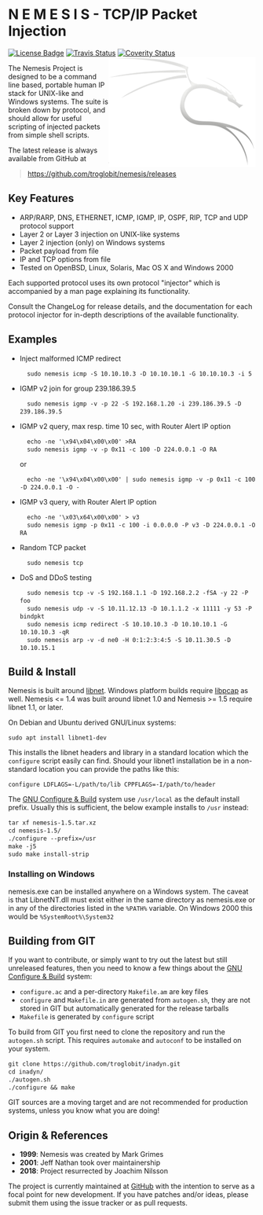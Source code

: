 N E M E S I S  -  TCP/IP Packet Injection
=========================================
[![License Badge][]][License]  [![Travis Status][]][Travis] [![Coverity Status]][Coverity Scan] <img align="right" src="docs/logo.png">

The Nemesis Project is designed to be a command line based, portable
human IP stack for UNIX-like and Windows systems.  The suite is broken
down by protocol, and should allow for useful scripting of injected
packets from simple shell scripts.

The latest release is always available from GitHub at  
> https://github.com/troglobit/nemesis/releases


Key Features
------------

* ARP/RARP, DNS, ETHERNET, ICMP, IGMP, IP, OSPF, RIP, TCP and UDP
  protocol support
* Layer 2 or Layer 3 injection on UNIX-like systems
* Layer 2 injection (only) on Windows systems
* Packet payload from file
* IP and TCP options from file
* Tested on OpenBSD, Linux, Solaris, Mac OS X and Windows 2000

Each supported protocol uses its own protocol "injector" which is
accompanied by a man page explaining its functionality.

Consult the ChangeLog for release details, and the documentation for
each protocol injector for in-depth descriptions of the available
functionality.


Examples
--------

* Inject malformed ICMP redirect

        sudo nemesis icmp -S 10.10.10.3 -D 10.10.10.1 -G 10.10.10.3 -i 5

* IGMP v2 join for group 239.186.39.5

        sudo nemesis igmp -v -p 22 -S 192.168.1.20 -i 239.186.39.5 -D 239.186.39.5

* IGMP v2 query, max resp. time 10 sec, with Router Alert IP option

        echo -ne '\x94\x04\x00\x00' >RA
        sudo nemesis igmp -v -p 0x11 -c 100 -D 224.0.0.1 -O RA

  or

        echo -ne '\x94\x04\x00\x00' | sudo nemesis igmp -v -p 0x11 -c 100 -D 224.0.0.1 -O -

* IGMP v3 query, with Router Alert IP option

        echo -ne '\x03\x64\x00\x00' > v3
        sudo nemesis igmp -p 0x11 -c 100 -i 0.0.0.0 -P v3 -D 224.0.0.1 -O RA

* Random TCP packet

        sudo nemesis tcp

* DoS and DDoS testing

        sudo nemesis tcp -v -S 192.168.1.1 -D 192.168.2.2 -fSA -y 22 -P foo
        sudo nemesis udp -v -S 10.11.12.13 -D 10.1.1.2 -x 11111 -y 53 -P bindpkt
        sudo nemesis icmp redirect -S 10.10.10.3 -D 10.10.10.1 -G 10.10.10.3 -qR
        sudo nemesis arp -v -d ne0 -H 0:1:2:3:4:5 -S 10.11.30.5 -D 10.10.15.1


Build & Install
---------------

Nemesis is built around [libnet][].  Windows platform builds require
[libpcap][] as well.  Nemesis <= 1.4 was built around libnet 1.0 and
Nemesis >= 1.5 require libnet 1.1, or later.

On Debian and Ubuntu derived GNU/Linux systems:

    sudo apt install libnet1-dev

This installs the libnet headers and library in a standard location
which the `configure` script easily can find.  Should your libnet1
installation be in a non-standard location you can provide the paths
like this:

    configure LDFLAGS=-L/path/to/lib CPPFLAGS=-I/path/to/header

The [GNU Configure & Build][buildsystem] system use `/usr/local` as the
default install prefix.  Usually this is sufficient, the below example
installs to `/usr` instead:

    tar xf nemesis-1.5.tar.xz
	cd nemesis-1.5/
    ./configure --prefix=/usr
    make -j5
    sudo make install-strip

### Installing on Windows

nemesis.exe can be installed anywhere on a Windows system.  The caveat is 
that LibnetNT.dll must exist either in the same directory as nemesis.exe or
in any of the directories listed in the `%PATH%` variable.  On Windows 2000
this would be `%SystemRoot%\System32`


Building from GIT
-----------------

If you want to contribute, or simply want to try out the latest but
still unreleased features, then you need to know a few things about
the [GNU Configure & Build][buildsystem] system:

- `configure.ac` and a per-directory `Makefile.am` are key files
- `configure` and `Makefile.in` are generated from `autogen.sh`,
  they are not stored in GIT but automatically generated for the
  release tarballs
- `Makefile` is generated by `configure` script

To build from GIT you first need to clone the repository and run the
`autogen.sh` script.  This requires `automake` and `autoconf` to be
installed on your system.

    git clone https://github.com/troglobit/inadyn.git
    cd inadyn/
    ./autogen.sh
    ./configure && make

GIT sources are a moving target and are not recommended for production
systems, unless you know what you are doing!


Origin & References
--------------------

* **1999**: Nemesis was created by Mark Grimes
* **2001**: Jeff Nathan took over maintainership
* **2018**: Project resurrected by Joachim Nilsson

The project is currently maintained at [GitHub][] with the intention to
serve as a focal point for new development.  If you have patches and/or
ideas, please submit them using the issue tracker or as pull requests.

[License]:         https://en.wikipedia.org/wiki/BSD_licenses
[License Badge]:   https://img.shields.io/badge/License-BSD%203--Clause-blue.svg
[GitHub]:          https://github.com/troglobit/mini-snmpd
[libnet]:          https://sourceforge.net/projects/libnet-dev/
[libpcap]:         http://www.tcpdump.org/
[buildsystem]:     https://airs.com/ian/configure/
[Travis]:          https://travis-ci.org/troglobit/nemesis
[Travis Status]:   https://travis-ci.org/troglobit/nemesis.png?branch=master
[Coverity Scan]:   https://scan.coverity.com/projects/15484
[Coverity Status]: https://scan.coverity.com/projects/15484/badge.svg
